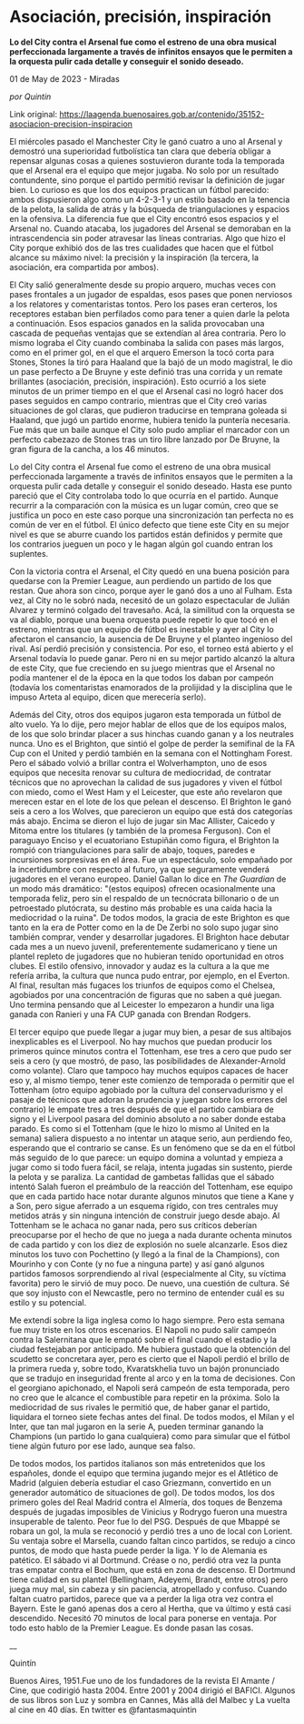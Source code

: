 # Asociación, precisión, inspiración

**Lo del City contra el Arsenal fue como el estreno de una obra musical perfeccionada largamente a través de infinitos ensayos que le permiten a la orquesta pulir cada detalle y conseguir el sonido deseado.**

01 de May de 2023 - Miradas

_por Quintin_

Link original: https://laagenda.buenosaires.gob.ar/contenido/35152-asociacion-precision-inspiracion



El miércoles pasado el Manchester City le ganó cuatro a uno al Arsenal y demostró una superioridad futbolística tan clara que debería obligar a repensar algunas cosas a quienes sostuvieron durante toda la temporada que el Arsenal era el equipo que mejor jugaba. No solo por un resultado contundente, sino porque el partido permitió revisar la definición de jugar bien. Lo curioso es que los dos equipos practican un fútbol parecido: ambos dispusieron algo como un 4-2-3-1 y un estilo basado en la tenencia de la pelota, la salida de atrás y la búsqueda de triangulaciones y espacios en la ofensiva. La diferencia fue que el City encontró esos espacios y el Arsenal no. Cuando atacaba, los jugadores del Arsenal se demoraban en la intrascendencia sin poder atravesar las líneas contrarias. Algo que hizo el City porque exhibió dos de las tres cualidades que hacen que el fútbol alcance su máximo nivel: la precisión y la inspiración (la tercera, la asociación, era compartida por ambos).




El City salió generalmente desde su propio arquero, muchas veces con pases frontales a un jugador de espaldas, esos pases que ponen nerviosos a los relatores y comentaristas tontos. Pero los pases eran certeros, los receptores estaban bien perfilados como para tener a quien darle la pelota a continuación. Esos espacios ganados en la salida provocaban una cascada de pequeñas ventajas que se extendían al área contraria. Pero lo mismo lograba el City cuando combinaba la salida con pases más largos, como en el primer gol, en el que el arquero Emerson la tocó corta para Stones, Stones la tiró para Haaland que la bajó de un modo magistral, le dio un pase perfecto a De Bruyne y este definió tras una corrida y un remate brillantes (asociación, precisión, inspiración). Esto ocurrió a los siete minutos de un primer tiempo en el que el Arsenal casi no logró hacer dos pases seguidos en campo contrario, mientras que el City creó varias situaciones de gol claras, que pudieron traducirse en temprana goleada si Haaland, que jugó un partido enorme, hubiera tenido la puntería necesaria. Fue más que un baile aunque el City solo pudo ampliar el marcador con un perfecto cabezazo de Stones tras un tiro libre lanzado por De Bruyne, la gran figura de la cancha, a los 46 minutos.




Lo del City contra el Arsenal fue como el estreno de una obra musical perfeccionada largamente a través de infinitos ensayos que le permiten a la orquesta pulir cada detalle y conseguir el sonido deseado. Hasta ese punto pareció que el City controlaba todo lo que ocurría en el partido. Aunque recurrir a la comparación con la música es un lugar común, creo que se justifica un poco en este caso porque una sincronización tan perfecta no es común de ver en el fútbol. El único defecto que tiene este City en su mejor nivel es que se aburre cuando los partidos están definidos y permite que los contrarios jueguen un poco y le hagan algún gol cuando entran los suplentes.




Con la victoria contra el Arsenal, el City quedó en una buena posición para quedarse con la Premier League, aun perdiendo un partido de los que restan. Que ahora son cinco, porque ayer le ganó dos a uno al Fulham. Esta vez, al City no le sobró nada, necesitó de un golazo espectacular de Julián Alvarez y terminó colgado del travesaño. Acá, la similitud con la orquesta se va al diablo, porque una buena orquesta puede repetir lo que tocó en el estreno, mientras que un equipo de fútbol es inestable y ayer al City lo afectaron el cansancio, la ausencia de De Bruyne y el planteo ingenioso del rival. Así perdió precisión y consistencia. Por eso, el torneo está abierto y el Arsenal todavía lo puede ganar. Pero ni en su mejor partido alcanzó la altura de este City, que fue creciendo en su juego mientras que el Arsenal no podía mantener el de la época en la que todos los daban por campeón (todavía los comentaristas enamorados de la prolijidad y la disciplina que le impuso Arteta al equipo, dicen que merecería serlo).




Además del City, otros dos equipos jugaron esta temporada un fútbol de alto vuelo. Ya lo dije, pero mejor hablar de ellos que de los equipos malos, de los que solo brindar placer a sus hinchas cuando ganan y a los neutrales nunca. Uno es el Brighton, que sintió el golpe de perder la semifinal de la FA Cup con el United y perdió también en la semana con el Nottingham Forest. Pero el sábado volvió a brillar contra el Wolverhampton, uno de esos equipos que necesita renovar su cultura de mediocridad, de contratar técnicos que no aprovechan la calidad de sus jugadores y viven el fútbol con miedo, como el West Ham y el Leicester, que este año revelaron que merecen estar en el lote de los que pelean el descenso. El Brighton le ganó seis a cero a los Wolves, que parecieron un equipo que está dos categorías más abajo. Encima se dieron el lujo de jugar sin Mac Allister, Caicedo y Mitoma entre los titulares (y también de la promesa Ferguson). Con el paraguayo Enciso y el ecuatoriano Estupiñán como figura, el Brighton la rompió con triangulaciones para salir de abajo, toques, paredes e incursiones sorpresivas en el área. Fue un espectáculo, solo empañado por la incertidumbre con respecto al futuro, ya que seguramente venderá jugadores en el verano europeo. Daniel Gallan lo dice en *The Guardian* de un modo más dramático: "(estos equipos) ofrecen ocasionalmente una temporada feliz, pero sin el respaldo de un tecnócrata billonario o de un petroestado plutócrata, su destino más probable es una caída hacia la mediocridad o la ruina". De todos modos, la gracia de este Brighton es que tanto en la era de Potter como en la de De Zerbi no solo supo jugar sino también comprar, vender y desarrollar jugadores. El Brighton hace debutar cada mes a un nuevo juvenil, preferentemente sudamericano y tiene un plantel repleto de jugadores que no hubieran tenido oportunidad en otros clubes. El estilo ofensivo, innovador y audaz es la cultura a la que me refería arriba, la cultura que nunca pudo entrar, por ejemplo, en el Everton. Al final, resultan más fugaces los triunfos de equipos como el Chelsea, agobiados por una concentración de figuras que no saben a qué juegan. Uno termina pensando que al Leicester lo empezaron a hundir una liga ganada con Ranieri y una FA CUP ganada con Brendan Rodgers.




El tercer equipo que puede llegar a jugar muy bien, a pesar de sus altibajos inexplicables es el Liverpool. No hay muchos que puedan producir los primeros quince minutos contra el Tottenham, ese tres a cero que pudo ser seis a cero (y que mostró, de paso, las posibilidades de Alexander-Arnold como volante). Claro que tampoco hay muchos equipos capaces de hacer eso y, al mismo tiempo, tener este comienzo de temporada o permitir que el Tottenham (otro equipo agobiado por la cultura del conservadurismo y el pasaje de técnicos que adoran la prudencia y juegan sobre los errores del contrario) le empate tres a tres después de que el partido cambiara de signo y el Liverpool pasara del dominio absoluto a no saber donde estaba parado. Es como si el Tottenham (que le hizo lo mismo al United en la semana) saliera dispuesto a no intentar un ataque serio, aun perdiendo feo, esperando que el contrario se canse. Es un fenómeno que se da en el fútbol más seguido de lo que parece: un equipo domina a voluntad y empieza a jugar como si todo fuera fácil, se relaja, intenta jugadas sin sustento, pierde la pelota y se paraliza. La cantidad de gambetas fallidas que el sábado intentó Salah fueron el preámbulo de la reacción del Tottenham, ese equipo que en cada partido hace notar durante algunos minutos que tiene a Kane y a Son, pero sigue aferrado a un esquema rígido, con tres centrales muy metidos atrás y sin ninguna intención de construir juego desde abajo. Al Tottenham se le achaca no ganar nada, pero sus críticos deberían preocuparse por el hecho de que no juega a nada durante ochenta minutos de cada partido y con los diez de explosión no suele alcanzarle. Esos diez minutos los tuvo con Pochettino (y llegó a la final de la Champions), con Mourinho y con Conte (y no fue a ninguna parte) y así ganó algunos partidos famosos sorprendiendo al rival (especialmente al City, su víctima favorita) pero le sirvió de muy poco. De nuevo, una cuestión de cultura. Sé que soy injusto con el Newcastle, pero no termino de entender cuál es su estilo y su potencial.




Me extendí sobre la liga inglesa como lo hago siempre. Pero esta semana fue muy triste en los otros escenarios. El Napoli no pudo salir campeón contra la Salernitana que le empató sobre el final cuando el estadio y la ciudad festejaban por anticipado. Me hubiera gustado que la obtención del scudetto se concretara ayer, pero es cierto que el Napoli perdió el brillo de la primera rueda y, sobre todo, Kvaratskhelia tuvo un bajón pronunciado que se tradujo en inseguridad frente al arco y en la toma de decisiones. Con el georgiano apichonado, el Napoli será campeón de esta temporada, pero no creo que le alcance el combustible para repetir en la próxima. Solo la mediocridad de sus rivales le permitió que, de haber ganar el partido, liquidara el torneo siete fechas antes del final. De todos modos, el Milan y el Inter, que tan mal jugaron en la serie A, pueden terminar ganando la Champions (un partido lo gana cualquiera) como para simular que el fútbol tiene algún futuro por ese lado, aunque sea falso.




De todos modos, los partidos italianos son más entretenidos que los españoles, donde el equipo que termina jugando mejor es el Atlético de Madrid (alguien debería estudiar el caso Griezmann, convertido en un generador automático de situaciones de gol). De todos modos, los dos primero goles del Real Madrid contra el Almería, dos toques de Benzema después de jugadas imposibles de Vinicius y Rodrygo fueron una muestra insuperable de talento. Peor fue lo del PSG. Después de que Mbappé se robara un gol, la mula se reconoció y perdió tres a uno de local con Lorient. Su ventaja sobre el Marsella, cuando faltan cinco partidos, se redujo a cinco puntos, de modo que hasta puede perder la liga. Y lo de Alemania es patético. El sábado vi al Dortmund. Créase o no, perdió otra vez la punta tras empatar contra el Bochum, que está en zona de descenso. El Dortmund tiene calidad en su plantel (Bellingham, Adeyemi, Brandt, entre otros) pero juega muy mal, sin cabeza y sin paciencia, atropellado y confuso. Cuando faltan cuatro partidos, parece que va a perder la liga otra vez contra el Bayern. Este le ganó apenas dos a cero al Hertha, que va último y está casi descendido. Necesitó 70 minutos de local para ponerse en ventaja. Por todo esto hablo de la Premier League. Es donde pasan las cosas.




\_\_




Quintín




Buenos Aires, 1951.Fue uno de los fundadores de la revista El Amante / Cine, que codirigió hasta 2004. Entre 2001 y 2004 dirigió el BAFICI. Algunos de sus libros son Luz y sombra en Cannes, Más allá del Malbec y La vuelta al cine en 40 días. En twitter es @fantasmaquintin



